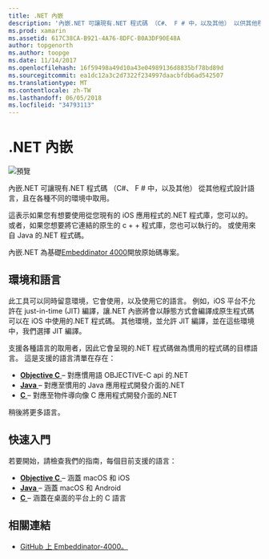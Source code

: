 ```yaml
---
title: .NET 內嵌
description: '內嵌.NET 可讓現有.NET 程式碼 （C#、 F # 中，以及其他） 以供其他程式設計語言撰寫的程式碼。'
ms.prod: xamarin
ms.assetid: 617C38CA-B921-4A76-8DFC-B0A3DF90E48A
author: topgenorth
ms.author: toopge
ms.date: 11/14/2017
ms.openlocfilehash: 16f59498a49d10a43e04989136d8835bf78bd89d
ms.sourcegitcommit: ea1dc12a3c2d7322f234997daacbfdb6ad542507
ms.translationtype: MT
ms.contentlocale: zh-TW
ms.lasthandoff: 06/05/2018
ms.locfileid: "34793113"
---
```

# <a name="net-embedding"></a>.NET 內嵌

![預覽](~/media/shared/preview.png)

內嵌.NET 可讓現有.NET 程式碼 （C#、 F # 中，以及其他） 從其他程式設計語言，且在各種不同的環境中取用。

這表示如果您有想要使用從您現有的 iOS 應用程式的.NET 程式庫，您可以的。   或者，如果您想要將它連結的原生的 c + + 程式庫，您也可以執行的。   或使用來自 Java 的.NET 程式碼。

內嵌.NET 為基礎[Embeddinator 4000](https://github.com/mono/Embeddinator-4000)開放原始碼專案。

## <a name="environments-and-languages"></a>環境和語言

此工具可以同時留意環境，它會使用，以及使用它的語言。   例如，iOS 平台不允許在 just-in-time (JIT) 編譯，讓.NET 內嵌將會以靜態方式會編譯成原生程式碼可以在 iOS 中使用的.NET 程式碼。  其他環境，並允許 JIT 編譯，並在這些環境中，我們選擇 JIT 編譯。

支援各種語言的取用者，因此它會呈現的.NET 程式碼做為慣用的程式碼的目標語言。   這是支援的語言清單在存在：

- [**Objective C** ](objective-c/index.md) – 對應慣用語 OBJECTIVE-C api 的.NET
- [**Java** ](android/index.md) – 對應至慣用的 Java 應用程式開發介面的.NET
- [**C** ](get-started/c.md) – 對應至物件導向像 C 應用程式開發介面的.NET

稍後將更多語言。

## <a name="getting-started"></a>快速入門

若要開始，請檢查我們的指南，每個目前支援的語言：

- [**Objective C** ](get-started/objective-c/index.md) – 涵蓋 macOS 和 iOS
- [**Java** ](get-started/java/index.md) – 涵蓋 macOS 和 Android
- [**C** ](get-started/c.md) – 涵蓋在桌面的平台上的 C 語言

## <a name="related-links"></a>相關連結

- [GitHub 上 Embeddinator-4000。](https://github.com/mono/Embeddinator-4000)
